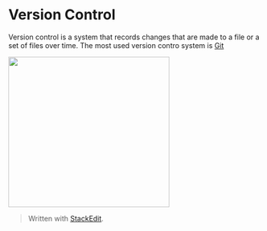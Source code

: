 
# Version Control

Version control is a system that records changes that are made to a file or a set of files over time. The most used version contro system is [Git](https://git-scm.com/)

<img src="http://phdcomics.com/comics/archive/phd101212s.gif" height="300" width="320">


> Written with [StackEdit](https://stackedit.io/).
<!--stackedit_data:
eyJoaXN0b3J5IjpbMTQ0ODkwMzQyMF19
-->